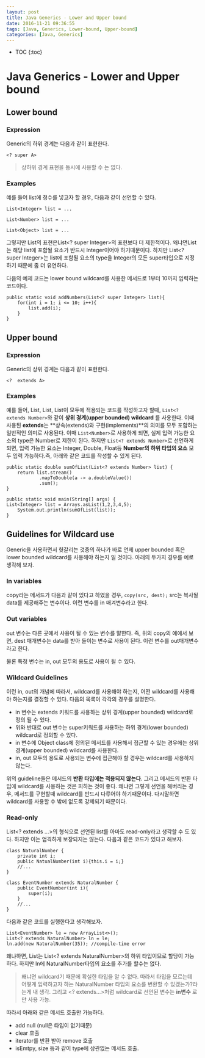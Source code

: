 ```yaml
---
layout: post
title: Java Generics - Lower and Upper bound
date: 2016-11-21 09:36:55
tags: [Java, Generics, Lower-bound, Upper-bound]
categories: [Java, Generics]
---
```


* TOC
{:toc}

# Java Generics - Lower and Upper bound
## Lower bound
### Expression
Generic의 하위 경계는 다음과 같이 표현한다.

```
<? super A>
```
> 상하위 경계 표현을 동시에 사용할 수 는 없다.

### Examples
예를 들어 list에 정수를 넣고자 할 경우, 다음과 같이 선언할 수 있다.

```
List<Integer> list = ...
```

```
List<Number> list = ...
```

```
List<Object> list = ...
```

그렇지만 List의 표현은List<? super Integer>의 표현보다 더 제한적이다. 왜냐면List<Integer>는 해당 list에 포함될 요소가 반드시 Integer이어야 하기때문이다. 하지만 List<? super Integer>는 list에 포함될 요소의 type을 Integer의 모든 super타입으로 지정하기 때문에 좀 더 유연하다.

다음의 예제 코드는 lower bound wildcard를 사용한 메서드로 1부터 10까지 입력하는 코드이다.

```
public static void addNumbers(List<? super Integer> list){
    for(int i = 1; i <= 10; i++){
        list.add(i);
    }
}

```

## Upper bound
### Expression
Generic의 상위 경계는 다음과 같이 표현한다.

```
<?  extends A>
```

### Examples
예를 들어, List, List, List이 모두에 적용되는 코드를 작성하고자 할때, ```List<? extends Number>```와 같이 **상위 경계(upper bounded) wildcard** 를 사용한다. 이때 사용된 **extends**는 **상속(extends)와 구현(implements)**의 의미를 모두 포함하는 일반적인 의미로 사용된다.
이때 ```List<Number>```로 사용하게 되면, 실제 입력 가능한 요소의 type은 Number로 제한이 된다. 하지만 ```List<? extends Number>```로 선언하게 되면, 입력 가능한 요소는 Integer, Double, Float등 **Number의 하위 타입의 요소** 모두 입력 가능하다.즉, 아래와 같은 코드를 작성할 수 있게 된다.

```
public static double sumOfList(List<? extends Number> list) {
    return list.stream()
            .mapToDouble(a -> a.doubleValue())
            .sum();
}

public static void main(String[] args) {
List<Integer> list = Arrays.asList(1,2,3,4,5);
    System.out.println(sumOfList(list));
}

```

## Guidelines for Wildcard use
Generic을 사용하면서 헛갈리는 것중의 하나가 바로 언제 upper bounded 혹은 lower bounded wildcard를 사용해야 하는지 일 것이다.
아래의 두가지 경우를 예로 생각해 보자.

### In variables
copy라는 메서드가 다음과 같이 있다고 하였을 경우, ```copy(src, dest);``` src는 복사될 data를 제공해주는 변수이다. 이런 변수를 in 매겨변수라고 한다.

### Out variables
out 변수는 다른 곳에서 사용이 될 수 있는 변수를 말한다. 즉, 위의 copy의 예에서 보면, dest 매개변수는 data를 받아 들이는 변수로 사용이 된다. 이런 변수를 out매개변수라고 한다.

물론 특정 변수는 in, out 모두의 용도로 사용이 될 수 있다.

### Wildcard Guidelines
이런 in, out의 개념에 따라서, wildcard를 사용해야 하는지, 어떤 wildcard를 사용해야 하는지를 결정할 수 있다. 다음의 목록이 각각의 경우를 설명한다.

* in 변수는 extends 키워드를 사용하는 상위 경계(upper bounded) wildcard로 정의 될 수 있다.
* 위와 반대로 out 변수는 super키워드를 사용하는 하위 경계(lower bounded) wildcard로 정의할 수 있다.
* in 변수에 Object class에 정의된 메서드를 사용해서 접근할 수 있는 경우에는 상위 경계(upper bounded) wildcard를 사용한다.
* in, out 모두의 용도로 사용되는 변수에 접근해야 할 경우는 wildcard를 사용하지 않는다.

위의 guideline들은 메서드의 **반환 타입에는 적용되지 않는다**. 그리고 메서드의 반환 타입에 wildcard를 사용하는 것은 피하는 것이 좋다. 왜냐면 그렇게 선언을 해버리는 경우, 메서드를 구현할때 wildcard를 반드시 다루어야 하기때문이다. 다시말하면 wildcard를 사용할 수 밖에 없도록 강제되기 때문이다.

### Read-only
List<? extends …>의 형식으로 선언된 list를 아마도 read-only라고 생각할 수 도 있다. 하지만 이는 엄격하게 보장되지는 않는다. 다음과 같은 코드가 있다고 해보자.

```
class NaturalNumber {
    private int i;
    public NatualNumber(int i){this.i = i;}
    //...
}

class EventNumber extends NaturalNumber {
    public EventNumber(int i){
        super(i);
    }
    //...
}

```

다음과 같은 코드를 실행한다고 생각해보자.

```
List<EventNumber> le = new ArrayList<>();
List<? extends NaturalNumber> ln = le;
ln.add(new NaturalNumber(35)); //compile-time error

```

왜냐하면, List는 List<? extends NaturalNumber>의 하위 타입이므로 할당이 가능하다. 하지만 ln에 NaturalNumber타입의 요소를 추가를 할수는 없다.
> 왜냐면 wildcard기 때문에 확실한 타입을 알 수 없다. 따라서 타입을 모르는데 어떻게 입력하고자 하는 NaturalNumber 타입의 요소를 변환할 수 있겠는가?라는게 내 생각. 그리고 <? extends…>처럼 wildcard로 선언된 변수는 **in변수** 로만 사용 가능.

따라서 아래와 같은 메서드 호출만 가능하다.
* add null (null은 타입이 없기때문)
* clear 호출
* iterator를 반환 받아 remove 호출
* isEmtpy, size 등과 같이 type에 상관없는 메서드 호출.
